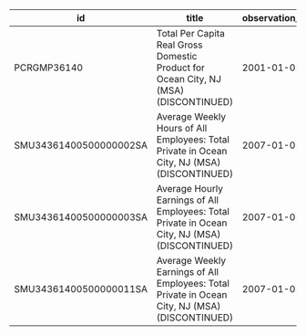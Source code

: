 | id                     | title                                                                                          | observation_start   | observation_end   |
|------------------------|------------------------------------------------------------------------------------------------|---------------------|-------------------|
| PCRGMP36140            | Total Per Capita Real Gross Domestic Product for Ocean City, NJ (MSA) (DISCONTINUED)           | 2001-01-01          | 2017-01-01        |
| SMU34361400500000002SA | Average Weekly Hours of All Employees: Total Private in Ocean City, NJ (MSA) (DISCONTINUED)    | 2007-01-01          | 2022-03-01        |
| SMU34361400500000003SA | Average Hourly Earnings of All Employees: Total Private in Ocean City, NJ (MSA) (DISCONTINUED) | 2007-01-01          | 2022-03-01        |
| SMU34361400500000011SA | Average Weekly Earnings of All Employees: Total Private in Ocean City, NJ (MSA) (DISCONTINUED) | 2007-01-01          | 2022-03-01        |